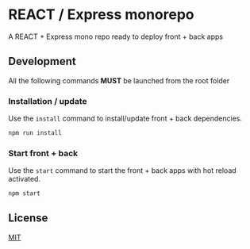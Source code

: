 # REACT / Express monorepo

A REACT + Express mono repo ready to deploy front + back apps

## Development

All the following commands **MUST** be launched from the root folder

### Installation / update

Use the ```install``` command to install/update front + back dependencies.

```bash
npm run install
```

### Start front + back
Use the ```start``` command to start the front + back apps with hot reload activated.

```bash
npm start
```

## License
[MIT](https://choosealicense.com/licenses/mit/)